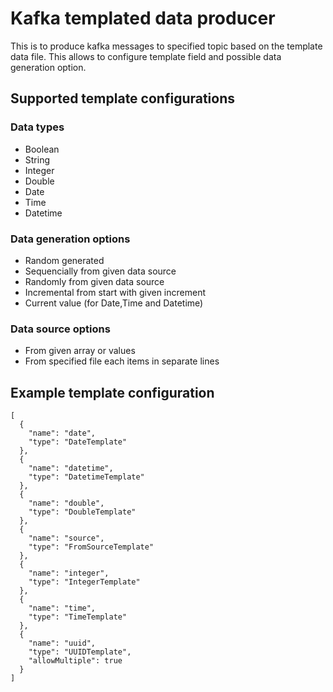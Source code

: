 # Kafka templated data producer

This is to produce kafka messages to specified topic based on the template data file. This allows to configure template field and possible data generation option.

## Supported template configurations
### Data types
* Boolean
* String 
* Integer
* Double
* Date
* Time
* Datetime

### Data generation options

* Random generated
* Sequencially from given data source
* Randomly from given data source
* Incremental from start with given increment
* Current value (for Date,Time and Datetime)

### Data source options

* From given array or values
* From specified file each items in separate lines

## Example template configuration
```
[
  {
    "name": "date",
    "type": "DateTemplate"
  },
  {
    "name": "datetime",
    "type": "DatetimeTemplate"
  },
  {
    "name": "double",
    "type": "DoubleTemplate"
  },
  {
    "name": "source",
    "type": "FromSourceTemplate"
  },
  {
    "name": "integer",
    "type": "IntegerTemplate"
  },
  {
    "name": "time",
    "type": "TimeTemplate"
  },
  {
    "name": "uuid",
    "type": "UUIDTemplate",
    "allowMultiple": true
  }
]
```
